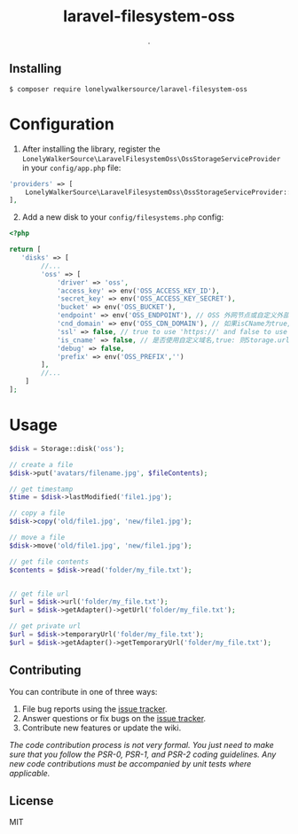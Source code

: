 <h1 align="center"> laravel-filesystem-oss </h1>

<p align="center"> .</p>


## Installing

```shell
$ composer require lonelywalkersource/laravel-filesystem-oss
```


# Configuration

1. After installing the library, register the `LonelyWalkerSource\LaravelFilesystemOss\OssStorageServiceProvider` in your `config/app.php` file:

```php
'providers' => [
    LonelyWalkerSource\LaravelFilesystemOss\OssStorageServiceProvider::class,
],
```

2. Add a new disk to your `config/filesystems.php` config:

```php
<?php

return [
   'disks' => [
        //...
        'oss' => [
            'driver' => 'oss',
            'access_key' => env('OSS_ACCESS_KEY_ID'),
            'secret_key' => env('OSS_ACCESS_KEY_SECRET'),
            'bucket' => env('OSS_BUCKET'),
            'endpoint' => env('OSS_ENDPOINT'), // OSS 外网节点或自定义外部域名
            'cnd_domain' => env('OSS_CDN_DOMAIN'), // 如果isCName为true, getUrl会判断cdnDomain是否设定来决定返回的url，如果cdnDomain未设置，则使用endpoint来生成url，否则使用cdn
            'ssl' => false, // true to use 'https://' and false to use 'http://'. default is false,
            'is_cname' => false, // 是否使用自定义域名,true: 则Storage.url()会使用自定义的cdn或域名生成文件url， false: 则使用外部节点生成url
            'debug' => false,
            'prefix' => env('OSS_PREFIX','')
        ],
        //...
    ]
];
```

# Usage

```php
$disk = Storage::disk('oss');

// create a file
$disk->put('avatars/filename.jpg', $fileContents);

// get timestamp
$time = $disk->lastModified('file1.jpg');

// copy a file
$disk->copy('old/file1.jpg', 'new/file1.jpg');

// move a file
$disk->move('old/file1.jpg', 'new/file1.jpg');

// get file contents
$contents = $disk->read('folder/my_file.txt');


// get file url
$url = $disk->url('folder/my_file.txt');
$url = $disk->getAdapter()->getUrl('folder/my_file.txt');

// get private url
$url = $disk->temporaryUrl('folder/my_file.txt');
$url = $disk->getAdapter()->getTemporaryUrl('folder/my_file.txt');
```

## Contributing

You can contribute in one of three ways:

1. File bug reports using the [issue tracker](https://github.com/lonelywalkersource/laravel-filesystem-oss/issues).
2. Answer questions or fix bugs on the [issue tracker](https://github.com/lonelywalkersource/laravel-filesystem-oss/issues).
3. Contribute new features or update the wiki.

_The code contribution process is not very formal. You just need to make sure that you follow the PSR-0, PSR-1, and PSR-2 coding guidelines. Any new code contributions must be accompanied by unit tests where applicable._

## License

MIT